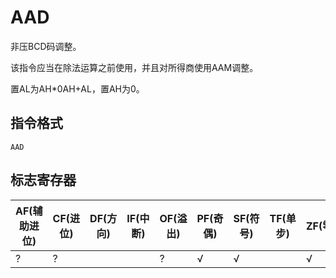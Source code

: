 # AAD

非压BCD码调整。

该指令应当在除法运算之前使用，并且对所得商使用AAM调整。

置AL为AH*0AH+AL，置AH为0。

## 指令格式
```
AAD
```

## 标志寄存器
| AF(辅助进位) | CF(进位) | DF(方向) | IF(中断) | OF(溢出) | PF(奇偶) | SF(符号) | TF(单步) | ZF(零) |
|---|---|---|---|---|---|---|---|---|
| ? | ? |  |  | ? | √ | √ |  | √ |